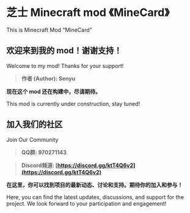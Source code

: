 # 芝士 Minecraft mod 《MineCard》
This is Minecraft Mod "MineCard"

## 欢迎来到我的 mod！谢谢支持！
 Welcome to my mod! Thanks for your support!

> **作者 (Author): Senyu**

**现在这个 mod 还在构建中，尽请期待。**

This mod is currently under construction, stay tuned!

## 加入我们的社区 
Join Our Community

> **QQ群: 970271143**

> **Discord频道: [https://discord.gg/ktT4Q6v2](https://discord.gg/ktT4Q6v2)**

**在这里，你可以找到项目的最新动态、讨论和支持。期待你的加入和参与！**

Here, you can find the latest updates, discussions, and support for the project. We look forward to your participation and engagement!
